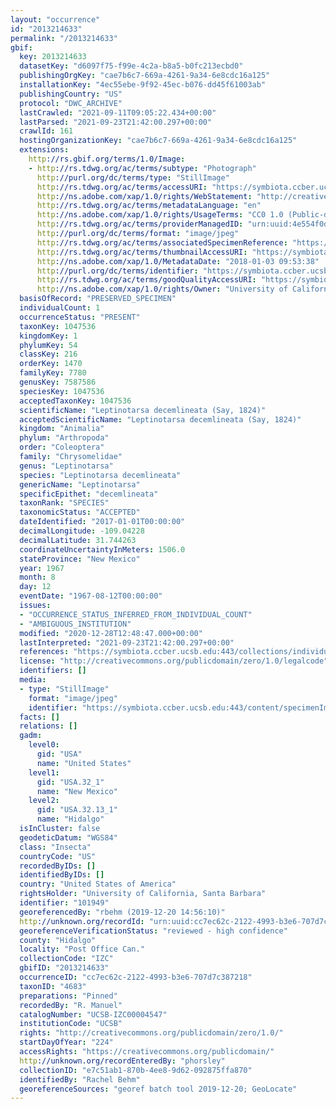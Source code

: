 ```yaml
---
layout: "occurrence"
id: "2013214633"
permalink: "/2013214633"
gbif:
  key: 2013214633
  datasetKey: "d6097f75-f99e-4c2a-b8a5-b0fc213ecbd0"
  publishingOrgKey: "cae7b6c7-669a-4261-9a34-6e8cdc16a125"
  installationKey: "4ec55ebe-9f92-45ec-b076-dd45f61003ab"
  publishingCountry: "US"
  protocol: "DWC_ARCHIVE"
  lastCrawled: "2021-09-11T09:05:22.434+00:00"
  lastParsed: "2021-09-23T21:42:00.297+00:00"
  crawlId: 161
  hostingOrganizationKey: "cae7b6c7-669a-4261-9a34-6e8cdc16a125"
  extensions:
    http://rs.gbif.org/terms/1.0/Image:
    - http://rs.tdwg.org/ac/terms/subtype: "Photograph"
      http://purl.org/dc/terms/type: "StillImage"
      http://rs.tdwg.org/ac/terms/accessURI: "https://symbiota.ccber.ucsb.edu:443/content/specimenImages/UCSB_IZC/UCSB-IZC00004/UCSB-IZC00004547_lg.jpg"
      http://ns.adobe.com/xap/1.0/rights/WebStatement: "http://creativecommons.org/publicdomain/zero/1.0/"
      http://rs.tdwg.org/ac/terms/metadataLanguage: "en"
      http://ns.adobe.com/xap/1.0/rights/UsageTerms: "CC0 1.0 (Public-domain)"
      http://rs.tdwg.org/ac/terms/providerManagedID: "urn:uuid:4e554f0d-19ca-4164-831e-066a5e5f4895"
      http://purl.org/dc/terms/format: "image/jpeg"
      http://rs.tdwg.org/ac/terms/associatedSpecimenReference: "https://symbiota.ccber.ucsb.edu:443/collections/individual/index.php?occid=101949"
      http://rs.tdwg.org/ac/terms/thumbnailAccessURI: "https://symbiota.ccber.ucsb.edu:443/content/specimenImages/UCSB_IZC/UCSB-IZC00004/UCSB-IZC00004547_tn.jpg"
      http://ns.adobe.com/xap/1.0/MetadataDate: "2018-01-03 09:53:38"
      http://purl.org/dc/terms/identifier: "https://symbiota.ccber.ucsb.edu:443/content/specimenImages/UCSB_IZC/UCSB-IZC00004/UCSB-IZC00004547_lg.jpg"
      http://rs.tdwg.org/ac/terms/goodQualityAccessURI: "https://symbiota.ccber.ucsb.edu:443/content/specimenImages/UCSB_IZC/UCSB-IZC00004/UCSB-IZC00004547.jpg"
      http://ns.adobe.com/xap/1.0/rights/Owner: "University of California, Santa Barbara"
  basisOfRecord: "PRESERVED_SPECIMEN"
  individualCount: 1
  occurrenceStatus: "PRESENT"
  taxonKey: 1047536
  kingdomKey: 1
  phylumKey: 54
  classKey: 216
  orderKey: 1470
  familyKey: 7780
  genusKey: 7587586
  speciesKey: 1047536
  acceptedTaxonKey: 1047536
  scientificName: "Leptinotarsa decemlineata (Say, 1824)"
  acceptedScientificName: "Leptinotarsa decemlineata (Say, 1824)"
  kingdom: "Animalia"
  phylum: "Arthropoda"
  order: "Coleoptera"
  family: "Chrysomelidae"
  genus: "Leptinotarsa"
  species: "Leptinotarsa decemlineata"
  genericName: "Leptinotarsa"
  specificEpithet: "decemlineata"
  taxonRank: "SPECIES"
  taxonomicStatus: "ACCEPTED"
  dateIdentified: "2017-01-01T00:00:00"
  decimalLongitude: -109.04228
  decimalLatitude: 31.744263
  coordinateUncertaintyInMeters: 1506.0
  stateProvince: "New Mexico"
  year: 1967
  month: 8
  day: 12
  eventDate: "1967-08-12T00:00:00"
  issues:
  - "OCCURRENCE_STATUS_INFERRED_FROM_INDIVIDUAL_COUNT"
  - "AMBIGUOUS_INSTITUTION"
  modified: "2020-12-28T12:48:47.000+00:00"
  lastInterpreted: "2021-09-23T21:42:00.297+00:00"
  references: "https://symbiota.ccber.ucsb.edu:443/collections/individual/index.php?occid=101949"
  license: "http://creativecommons.org/publicdomain/zero/1.0/legalcode"
  identifiers: []
  media:
  - type: "StillImage"
    format: "image/jpeg"
    identifier: "https://symbiota.ccber.ucsb.edu:443/content/specimenImages/UCSB_IZC/UCSB-IZC00004/UCSB-IZC00004547_lg.jpg"
  facts: []
  relations: []
  gadm:
    level0:
      gid: "USA"
      name: "United States"
    level1:
      gid: "USA.32_1"
      name: "New Mexico"
    level2:
      gid: "USA.32.13_1"
      name: "Hidalgo"
  isInCluster: false
  geodeticDatum: "WGS84"
  class: "Insecta"
  countryCode: "US"
  recordedByIDs: []
  identifiedByIDs: []
  country: "United States of America"
  rightsHolder: "University of California, Santa Barbara"
  identifier: "101949"
  georeferencedBy: "rbehm (2019-12-20 14:56:10)"
  http://unknown.org/recordId: "urn:uuid:cc7ec62c-2122-4993-b3e6-707d7c387218"
  georeferenceVerificationStatus: "reviewed - high confidence"
  county: "Hidalgo"
  locality: "Post Office Can."
  collectionCode: "IZC"
  gbifID: "2013214633"
  occurrenceID: "cc7ec62c-2122-4993-b3e6-707d7c387218"
  taxonID: "4683"
  preparations: "Pinned"
  recordedBy: "R. Manuel"
  catalogNumber: "UCSB-IZC00004547"
  institutionCode: "UCSB"
  rights: "http://creativecommons.org/publicdomain/zero/1.0/"
  startDayOfYear: "224"
  accessRights: "https://creativecommons.org/publicdomain/"
  http://unknown.org/recordEnteredBy: "phorsley"
  collectionID: "e7c51ab1-870b-4ee8-9d62-092875ffa870"
  identifiedBy: "Rachel Behm"
  georeferenceSources: "georef batch tool 2019-12-20; GeoLocate"
---
```

